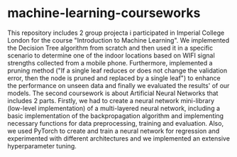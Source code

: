 # machine-learning-courseworks

This repository includes 2 group projecta i participated in Imperial College London for the course "Introduction to Machine Learning". 
We implemented the Decision Tree algorithm from scratch and then used it in a specific scenario to determine one of the indoor locations based on WIFI signal strengths collected from a mobile phone. Furthermore, implemented a pruning method ("If a single leaf reduces or does not change the validation error, then the node is pruned and replaced by a single leaf") to enhance the performance on unseen data and finally we evaluated the results' of our models.
The second coursework is about Artificial Neural Networks that includes 2 parts. Firstly, we had to create a neural network mini-library (low-level implementation) of a multi-layered neural network, including a basic implementation of the backpropagation algorithm and implementing necessary functions for data preprocessing, training and evaluation. Also, we used PyTorch to create and train a neural network for regression and experimented with different architectures and we implemented an extensive hyperparameter tuning.

